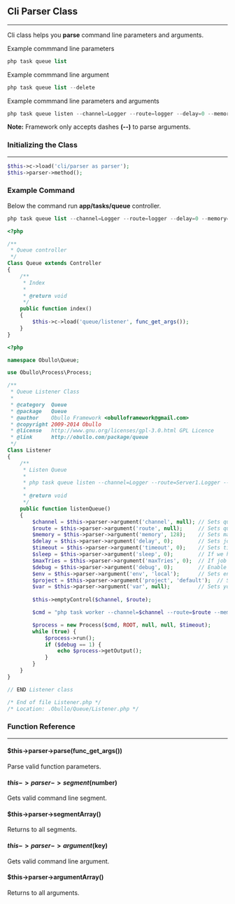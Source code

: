 
## Cli Parser Class

------

Cli class helps you <b>parse</b> command line parameters and arguments.

Example commmand line parameters

```php
php task queue list
```

Example commmand line argument

```php
php task queue list --delete
```

Example commmand line parameters and arguments

```php
php task queue listen --channel=Logger --route=logger --delay=0 --memory=128
```

**Note:** Framework only accepts dashes <b>(--)</b> to parse arguments.

### Initializing the Class

------

```php
$this->c->load('cli/parser as parser');
$this->parser->method();
```

### Example Command

Below the command run <b>app/tasks/queue</b> controller.

```php
php task queue list --channel=Logger --route=logger --delay=0 --memory=128
```

```php
<?php

/**
 * Queue controller
 */
Class Queue extends Controller
{
    /**
     * Index
     * 
     * @return void
     */
    public function index()
    {
        $this->c->load('queue/listener', func_get_args());
    }
}
```

```php
<?php

namespace Obullo\Queue;

use Obullo\Process\Process;

/**
 * Queue Listener Class
 * 
 * @category  Queue
 * @package   Queue
 * @author    Obullo Framework <obulloframework@gmail.com>
 * @copyright 2009-2014 Obullo
 * @license   http://www.gnu.org/licenses/gpl-3.0.html GPL Licence
 * @link      http://obullo.com/package/queue
 */
Class Listener
{
    /**
     * Listen Queue
     *
     * php task queue listen --channel=Logger --route=Server1.Logger --memory=128 --delay=0 --timeout=3 --sleep=0 --maxTries=0 --debug=0 --env=prod
     * 
     * @return void
     */
    public function listenQueue()
    {
        $channel = $this->parser->argument('channel', null); // Sets queue exchange
        $route = $this->parser->argument('route', null);     // Sets queue route key ( queue name )
        $memory = $this->parser->argument('memory', 128);    // Sets maximum allowed memory for current job.
        $delay = $this->parser->argument('delay', 0);        // Sets job delay interval
        $timeout = $this->parser->argument('timeout', 0);    // Sets time limit execution of the current job.
        $sleep = $this->parser->argument('sleep', 0);        // If we have not job on the queue sleep the script for a given number of seconds.
        $maxTries = $this->parser->argument('maxTries', 0);  // If job attempt failed we push and increase attempt number.
        $debug = $this->parser->argument('debug', 0);        // Enable / Disabled console debug.
        $env = $this->parser->argument('env', 'local');      // Sets environment for current worker.
        $project = $this->parser->argument('project', 'default');  // Sets project name for current worker. 
        $var = $this->parser->argument('var', null);         // Sets your custom variable
        
        $this->emptyControl($channel, $route);

        $cmd = "php task worker --channel=$channel --route=$route --memory=$memory --delay==$delay --timeout=$timeout --sleep=$sleep --maxTries=$maxTries --debug=$debug --env=$env --project=$project --var=$var";

        $process = new Process($cmd, ROOT, null, null, $timeout);
        while (true) {
            $process->run();
            if ($debug == 1) {
                echo $process->getOutput();
            }
        }
    }
}

// END Listener class

/* End of file Listener.php */
/* Location: .Obullo/Queue/Listener.php */
```
### Function Reference

------

#### $this->parser->parse(func_get_args())

Parse valid function parameters.

#### $this->parser->segment($number)

Gets valid command line segment.

#### $this->parser->segmentArray()

Returns to all segments.

#### $this->parser->argument($key)

Gets valid command line argument.

#### $this->parser->argumentArray()

Returns to all arguments.